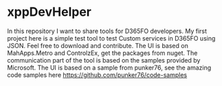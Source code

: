 # xppDevHelper
In this repository I want to share tools for D365FO developers. My first project here is a simple test tool to test Custom services in D365FO using JSON. Feel free to download and contribute. The UI is based on MahApps.Metro and ControlzEx, get the packages from nuget.
The communication part of the tool is based on the samples provided by Microsoft. The UI is based on a sample from punker76, see the amazing code samples here https://github.com/punker76/code-samples
